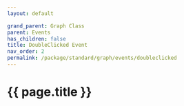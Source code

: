 ```yaml
---
layout: default

grand_parent: Graph Class
parent: Events
has_children: false
title: DoubleClicked Event
nav_order: 2
permalink: /package/standard/graph/events/doubleclicked
---
```

# {{ page.title }}
